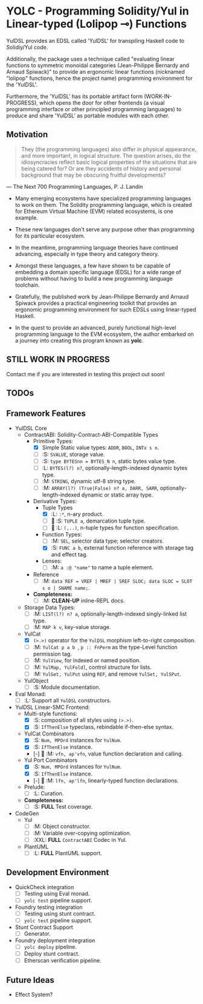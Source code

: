 YOLC - Programming Solidity/Yul in Linear-typed (Lolipop ⊸) Functions
=====================================================================

YulDSL provides an EDSL called 'YulDSL' for transpiling Haskell code to Solidiy/Yul code.

Additionally, the package uses a technique called "evaluating linear functions to symmetric monoidal categories
(Jean-Philippe Bernardy and Arnaud Spiwack)" to provide an ergonomic linear functions (nicknamed "lolipop" functions,
hence the project name) programming environment for the 'YulDSL'.

Furthermore, the 'YulDSL' has its portable artifact form (WORK-IN-PROGRESS), which opens the door for other frontends (a
visual programming interface or other principled programming languages) to produce and share 'YulDSL' as portable
modules with each other.

Motivation
----------

> They (the programming languages) also differ in physical appearance, and more important, in logical structure. The
> question arises, do the idiosyncracies reflect basic logical properties of the situations that are being catered for?
> Or are they accidents of history and personal background that may be obscuring fruitful developments?

— The Next 700 Programming Languages, P. J. Landin

* Many emerging ecosystems have specialized programming languages to work on them. The Solidity programming language,
  which is created for Ethereum Virtual Machine (EVM) related ecosystems, is one example.

* These new languages don't serve any purpose other than programming for its particular ecosystem.

* In the meantime, programming language theories have continued advancing, especially in type theory and category
  theory.

* Amongst these languages, a few have shown to be capable of embedding a domain specific language (EDSL) for a wide
  range of problems without having to build a new programming language toolchain.

* Gratefully, the published work by Jean-Philippe Bernardy and Arnaud Spiwack provides a practical engineering toolkit
  that provides an ergonomic programming environment for such EDSLs using linear-typed Haskell.

* In the quest to provide an advanced, purely functional high-level programming language to the EVM ecosystem, the author
  embarked on a journey into creating this program known as **yolc**.

STILL WORK IN PROGRESS
----------------------

Contact me if you are interested in testing this project out soon!

TODOs
-----

## Framework Features

- YulDSL Core
  - ContractABI: Solidity-Contract-ABI-Compatible Types
    - Primitive Types:
      - [x] Simple Static value types: `ADDR`, `BOOL`, `INTx s n`.
      - [ ] :S: `SVALUE`, storage value.
      - [ ] :S: `type BYTESnn = BYTES_N n`, static bytes value type.
      - [ ] :L: `BYTES(l?) n?`, optionally-length-indexed dynamic bytes type.
      - [ ] :M: `STRING`, dynamic utf-8 string type.
      - [ ] :M: `ARRAY(l?) (True|False) n? a, DARR, SARR`, optionally-length-indexed dynamic or static array type.
    - Derivative Types:
      - Tuple Types
        - [x] :L: `:*`, n-ary product.
        - [ ] 🚧 :S: `TUPLE a`, demarcation tuple type.
        - [ ] 🔴 :L: `(,..)`, n-tuple types for function specification.
      - Function Types:
        - [ ] :M: `SEL`, selector data type; selector creators.
        - [x] :S: `FUNC a b`, external function reference with storage tag and effect tag.
      - Lenses:
        - [ ] :M: `a :@ "name"` to name a tuple element.
    - Reference
      - [ ] :M: `data REF = VREF | MREF | SREF SLOC; data SLOC = SLOT s o | SNAME name;`.
    - **Completeness:**
      - [ ] :M: **CLEAN-UP** inline-REPL docs.
  - Storage Data Types:
      - [ ] :M: `LIST(l?) n? a`, optionally-length-indexed singly-linked list type.
      - [ ] :M: `MAP k v`, key-value storage.
  - YulCat
    - [x] `(>.>)` operator for the `YulDSL` morphism left-to-right composition.
    - [ ] :M: `YulCat p a b `, `p :: FnPerm` as the type-Level function permission tag.
    - [ ] :M: `YulView`, for indexed or named position.
    - [ ] :M: `YulMap, YulFoldl`, control structure for lists.
    - [ ] :M: `YulGet, YulPut` using `REF`, and remove `YulSet, YulSPut`.
  - YulObject
    - [ ] :S: Module documentation.
- Eval Monad:
  - [ ] :L: Support all `YulDSL` constructors.
- YulDSL Linear-SMC Frontend:
  - Multi-style functions:
    - [x] :S: composition of all styles using `(>.>)`.
    - [x] :S: `IfThenElse` typeclass, rebindable if-then-else syntax.
  - YulCat Combinators
    - [x] :S: `Num, MPOrd` instances for `YulNum`.
    - [x] :S: `IfThenElse` instance.
    - [-] 🚧 :M: `vfn, ap'vfn`, value function declaration and calling.
  - Yul Port Combinators
    - [x] :S: `Num, MPOrd` instances for `YulNum`.
    - [x] :S: `IfThenElse` instance.
    - [-] 🚧 :M: `lfn, ap'lfn`, linearly-typed function declarations.
  - Prelude:
    - [ ] :L: Curation.
  - **Completeness:**
    - [ ] :S: **FULL** Test coverage.
- CodeGen
  - Yul
    - [ ] :M: Object constructor.
    - [ ] :M: Variable over-copying optimization.
    - [ ] :XXL: **FULL** `ContractABI` Codec in Yul.
  - PlantUML
    - [ ] :L: **FULL** PlantUML support.

## Development Environment

- QuickCheck integration
  - [ ] Testing using Eval monad.
  - [ ] `yolc test` pipeline support.
- Foundry testing integration
  - [ ] Testing using stunt contract.
  - [ ] `yolc test` pipeline support.
- Stunt Contract Support
  - [ ] Generator.
- Foundry deployment integration
  - [ ] `yolc deploy` pipeline.
  - [ ] Deploy stunt contract.
  - [ ] Etherscan verification pipeline.

Future Ideas
------------

- Effect System?
